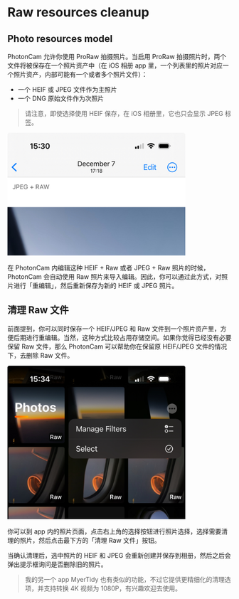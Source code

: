 # Raw resources cleanup

## Photo resources model

PhotonCam 允许你使用 ProRaw 拍摄照片。当启用 ProRaw 拍摄照片时，两个文件将被保存在一个照片资产中（在 iOS 相册 app 里，一个列表里的照片对应一个照片资产，内部可能有一个或者多个照片文件）：

- 一个 HEIF 或 JPEG 文件作为主照片
- 一个 DNG 原始文件作为次照片

> 请注意，即使选择使用 HEIF 保存，在 iOS 相册里，它也只会显示 JPEG 标签。

<img src="./Assets/raw_cleanup_0.jpg" alt="" width="400"/>

在 PhotonCam 内编辑这种 HEIF + Raw 或者 JPEG + Raw 照片的时候，PhotonCam 会自动使用 Raw 照片来导入编辑。因此，你可以通过此方式，对照片进行「重编辑」，然后重新保存为新的 HEIF 或 JPEG 照片。

## 清理 Raw 文件

前面提到，你可以同时保存一个 HEIF/JPEG 和 Raw 文件到一个照片资产里，方便后期进行重编辑。当然，这种方式比较占用存储空间。如果你觉得已经没有必要保留 Raw 文件，那么 PhotonCam 可以帮助你在保留原 HEIF/JPEG 文件的情况下，去删除 Raw 文件。

<img src="./Assets/raw_cleanup_1.jpg" alt="" width="400"/>

你可以到 app 内的照片页面，点击右上角的选择按钮进行照片选择，选择需要清理的照片，然后点击最下方的「清理 Raw 文件」按钮。

当确认清理后，选中照片的 HEIF 和 JPEG 会重新创建并保存到相册，然后之后会弹出提示框询问是否删除旧的照片。

> 我的另一个 app MyerTidy 也有类似的功能，不过它提供更精细化的清理选项，并支持转换 4K 视频为 1080P，有兴趣欢迎去使用。